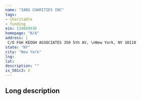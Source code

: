 ```yaml
---
name: "IABS CHARITIES INC"
tags:
- charitable
- funding
ein: 134069936
homepage: "N/A"
address: |
 C/O FGH KEOGH ASSOCIATES 350 5th AV, \nNew York, NY 10118
state: "NY"
city: "New York"
lng: 
lat: 
description: ""
is_501c3: X
---
```


## Long description


